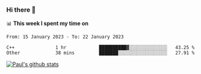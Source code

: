 ### Hi there 👋

📊 **This week I spent my time on**
<!--START_SECTION:waka-->

```text
From: 15 January 2023 - To: 22 January 2023

C++               1 hr            ██████████▓░░░░░░░░░░░░░░   43.25 %
Other             38 mins         ███████░░░░░░░░░░░░░░░░░░   27.91 %
```

<!--END_SECTION:waka-->


[![Paul's github stats](https://github-readme-stats.vercel.app/api?username=mickeyouyou&theme=dracula&show_icons=true)](https://github.com/anuraghazra/github-readme-stats)
